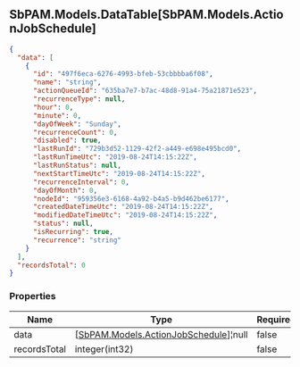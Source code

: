 
<h2 id="tocS_SbPAM.Models.DataTable[SbPAM.Models.ActionJobSchedule]">SbPAM.Models.DataTable[SbPAM.Models.ActionJobSchedule]</h2>

<a id="schemasbpam.models.datatable[sbpam.models.actionjobschedule]"></a>
<a id="schema_SbPAM.Models.DataTable[SbPAM.Models.ActionJobSchedule]"></a>
<a id="tocSsbpam.models.datatable[sbpam.models.actionjobschedule]"></a>
<a id="tocssbpam.models.datatable[sbpam.models.actionjobschedule]"></a>

```json
{
  "data": [
    {
      "id": "497f6eca-6276-4993-bfeb-53cbbbba6f08",
      "name": "string",
      "actionQueueId": "635ba7e7-b7ac-48d8-91a4-75a21871e523",
      "recurrenceType": null,
      "hour": 0,
      "minute": 0,
      "dayOfWeek": "Sunday",
      "recurrenceCount": 0,
      "disabled": true,
      "lastRunId": "729b3d52-1129-42f2-a449-e698e495bcd0",
      "lastRunTimeUtc": "2019-08-24T14:15:22Z",
      "lastRunStatus": null,
      "nextStartTimeUtc": "2019-08-24T14:15:22Z",
      "recurrenceInterval": 0,
      "dayOfMonth": 0,
      "nodeId": "959356e3-6168-4a92-b4a5-b9d462be6177",
      "createdDateTimeUtc": "2019-08-24T14:15:22Z",
      "modifiedDateTimeUtc": "2019-08-24T14:15:22Z",
      "status": null,
      "isRecurring": true,
      "recurrence": "string"
    }
  ],
  "recordsTotal": 0
}

```

### Properties

|Name|Type|Required|Restrictions|Description|
|---|---|---|---|---|
|data|[[SbPAM.Models.ActionJobSchedule](#schemasbpam.models.actionjobschedule)]¦null|false|none|none|
|recordsTotal|integer(int32)|false|none|none|


